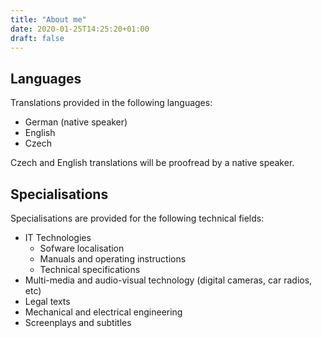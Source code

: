 ```yaml
---
title: "About me"
date: 2020-01-25T14:25:20+01:00
draft: false
---
```


## Languages

Translations provided in the following languages:

* German (native speaker)
* English
* Czech

Czech and English translations will be proofread by a native speaker.

## Specialisations

Specialisations are provided for the following technical fields:

* IT Technologies
     * Sofware localisation
     * Manuals and operating instructions
     * Technical specifications
* Multi-media and audio-visual technology (digital cameras, car radios, etc)
* Legal texts
* Mechanical and electrical engineering
* Screenplays and subtitles
